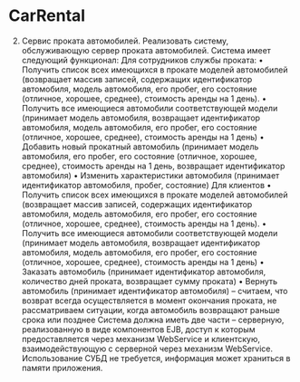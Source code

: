 # CarRental
2.	Сервис проката автомобилей. 
Реализовать систему, обслуживающую сервер проката автомобилей. Система имеет следующий функционал:
Для сотрудников службы проката:
•	Получить список всех имеющихся в прокате моделей автомобилей (возвращает массив записей, содержащих идентификатор автомобиля, модель автомобиля, его пробег, его состояние (отличное, хорошее, среднее), стоимость аренды на 1 день).
•	Получить все имеющиеся автомобили соответствующей модели (принимает модель автомобиля, возвращает идентификатор автомобиля, модель автомобиля, его пробег, его состояние (отличное, хорошее, среднее), стоимость аренды на 1 день)
•	Добавить новый прокатный автомобиль (принимает модель автомобиля, его пробег, его состояние (отличное, хорошее, среднее), стоимость аренды на 1 день, возвращает идентификатор автомобиля)
•	Изменить характеристики автомобиля (принимает идентификатор автомобиля, пробег, состояние)
Для клиентов 
•	Получить список всех имеющихся в прокате моделей автомобилей (возвращает массив записей, содержащих идентификатор автомобиля, модель автомобиля, его пробег, его состояние (отличное, хорошее, среднее), стоимость аренды на 1 день).
•	Получить все имеющиеся автомобили соответствующей модели (принимает модель автомобиля, возвращает идентификатор автомобиля, модель автомобиля, его пробег, его состояние (отличное, хорошее, среднее), стоимость аренды на 1 день)
•	Заказать автомобиль (принимает идентификатор автомобиля, количество дней проката, возвращает сумму проката)
•	Вернуть автомобиль (принимает идентификатор автомобиля) – считаем, что возврат всегда осуществляется в момент окончания проката, не рассматриваем ситуации, когда автомобиль возвращают раньше срока или позднее
Система должна иметь две части – серверную, реализованную в виде компонентов EJB, доступ к которым предоставляется через механизм WebService и клиентскую, взаимодействующую с серверной через механизм WebService. Использование СУБД не требуется, информация может храниться в памяти приложения.
